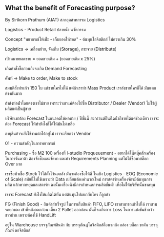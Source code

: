 ## What the benefit of Forecasting purpose?

By Sirikorn Prathum (AIAT) สภาอุตสาหกรรม Logistics

Logistics - Product Retail ปลายน้ำ นวัตกรรม

Concept "พยากรณ์ให้เป๊ะ - เก็บยอดให้รอด" - ต้นทุนโลจิสติกส์ ไม่ควรเกิน 30%

Logistics -> เคลื่อนย้าย, จัดเก็บ (Storage), กระจาย (Distribute)

เป้าหมายยอดขาย = ยอดขายเดิม + (ยอดขายเดิม x 25%)

เกิดคำสั่งซื้อก่อนถึงจะเกิด Demand Forecasting

ศัพท์ -> Make to order, Make to stock

สมมติสั่งทำแก้ว 150 ใบ แต่ขายใครไม่ได้ แต่ถ้าเราทำ Mass Product เราส่งขายใครก็ได้ มันแตกต่างกันมาก

ถ้าส่งท่อน้ำโดยตรงเขาไม่ขาย เพราะว่าเขาแค่ต้องไปซื้อ Distributor / Dealer (Vendor) ไม่ใช่ผู้ผลิตแต่เป็นผู้ขาย

บริษัทเขาต้อง Forecast ในอนาคตให้พอขาย / ซีซั่นนี้ สงกรานต์ปืนฉีดน้ำก็ขายได้แค่ช่วงเดียว เขาจะต้อง Forecast ให้ทำยังไงก็ได้ให้มันไม่เหลือ

อายุสินค้าจะยังใช้งานต่อได้อยู่ไม่ เราจะเรียกว่า Vendor

01 - ความสำคัญในการพยากรณ์

Purchasing - ซื้อ M2 100 เครื่องที่ I-studio
Proqueuement - อยากได้โน๊ตบุ๊คสักเครื่องในการรันดาต้า ต้องจัดซื้อและจัดหา และทำ Requirements Planning แต่ไม่ใช่ซื้อมาสต็อก Over มาก

เขาซื้อหัวเชื้อ Stock ไว้ได้ตั้งไว้นอกลัง มันจะต้องซื้อให้ดี ในเชิง Logistics - EOQ (Economic of Scale) สมัยนี้ไม่ใช้เพราะว่า Data เปลี่ยนต้องคำนวณใหม่
การสตาร์ทเครื่องจักรมีต้นทุนการผลิต แล้วหากหยุดและสตาร์ท ฉะนั้นเครื่องนึงมีการกำหนดการผลิตขั้นต่ำ เพื่อไม่ให้บริษัทนั้นขาดทุน

เขาจะ Forecast ยังไงให้ผลิตได้ทัน แต่ต้นทุนไปแบกกับใคร ก็ลูกค้า

FG (Finish Good) - สินค้าสำเร็จรูป ในการเก็บสินค้า FIFO, LIFO เขาสามารถเข้าไปได้ เราสามรถยกของ เข้าทีหลังออกก่อน เลี้ยง 2 Pallet ออกก่อน มันก็จะเกิดการ Loss ในการแข่งขันช้ากว่าชาวบ้าน เพราะต้องใช้ HandLift

อยู่ใน Warehouse บรรจุภัณฑ์สินค้า กับ บรรจุภัณฎ์โลจิสติกส์คือพวกลัง กล่อง บล็อก ขาตัน บรรจุภัณฑ์ ลอจิสติกส์

